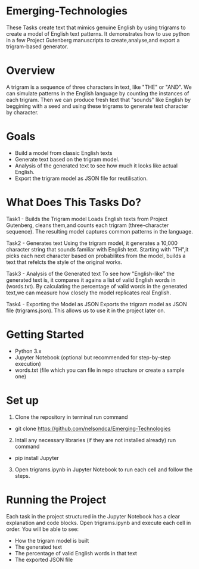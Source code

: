 # Emerging-Technologies 

These Tasks create text that mimics genuine English by using trigrams to create a model of English text patterns. It demonstrates how to use python in a few Project Gutenberg manuscripts to create,analyse,and export a trigram-based generator.

# Overview

A trigram is a sequence of three characters in text, like "THE" or "AND". We can simulate patterns in the English language by counting the instances of each trigram. Then we can produce fresh text that "sounds" like English by beggining with a seed and using these trigrams to generate text character by character.

# Goals

- Build a model from classic English texts
- Generate text based on the trigram model.
- Analysis of the generated text to see how much it looks like actual English.
- Export the trigram model as JSON file for reutilisation.

# What Does This Tasks Do?

Task1 - Builds the Trigram model
Loads English texts from Project Gutenberg, cleans them,and counts each trigram (three-character sequence). The resulting model captures common patterns in the language.

Task2 - Generates text
Using the trigram model, it generates a 10,000 character string that sounds familiar with English text. Starting with "TH",it picks each next character based on probabilites from the model, builds a text that refelcts the style of the original works.

Task3 - Analysis of the Generated text
To see how "English-like" the generated text is, it compares it agains a list of valid English words in (words.txt). By calculating the percentage of valid words in the generated text,we can measure how closely the model replicates real English.

Task4 - Exporting the Model as JSON
Exports the trigram model as JSON file (trigrams.json). This allows us to use it in the project later on.

# Getting Started

- Python 3.x
- Jupyter Notebook (optional but recommended for step-by-step execution)
- words.txt (file which you can file in repo structure or create a sample one)

# Set up

1. Clone the repository
in terminal run command
- git clone https://github.com/nelsondca/Emerging-Technologies

2. Intall any necessary libraries (if they are not installed already)
run command
- pip install Jupyter

3. Open trigrams.ipynb in Jupyter Notebook to run each cell and follow the steps.

# Running the Project

Each task in the project structured in the Jupyter Notebook has a clear explanation and code blocks. Open trigrams.ipynb and execute each cell in order. You will be able to see:
- How the trigram model is built
- The generated text
- The percentage of valid English words in that text
- The exported JSON file







